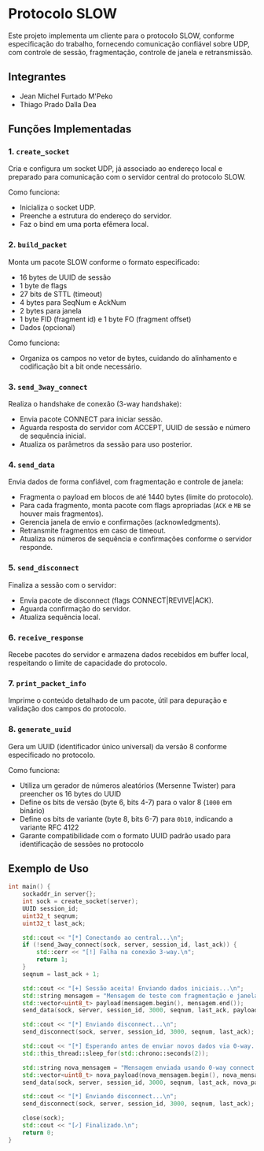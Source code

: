 # Protocolo SLOW

Este projeto implementa um cliente para o protocolo SLOW, conforme especificação do trabalho, fornecendo comunicação confiável sobre UDP, com controle de sessão, fragmentação, controle de janela e retransmissão.

## Integrantes
- Jean Michel Furtado M'Peko
- Thiago Prado Dalla Dea

## Funções Implementadas

### 1. `create_socket`
Cria e configura um socket UDP, já associado ao endereço local e preparado para comunicação com o servidor central do protocolo SLOW.

Como funciona:
- Inicializa o socket UDP.
- Preenche a estrutura do endereço do servidor.
- Faz o bind em uma porta efêmera local.

### 2. `build_packet`
Monta um pacote SLOW conforme o formato especificado:
- 16 bytes de UUID de sessão
- 1 byte de flags
- 27 bits de STTL (timeout)
- 4 bytes para SeqNum e AckNum
- 2 bytes para janela
- 1 byte FID (fragment id) e 1 byte FO (fragment offset)
- Dados (opcional)

Como funciona:
- Organiza os campos no vetor de bytes, cuidando do alinhamento e codificação bit a bit onde necessário.

### 3. `send_3way_connect`
Realiza o handshake de conexão (3-way handshake):
- Envia pacote CONNECT para iniciar sessão.
- Aguarda resposta do servidor com ACCEPT, UUID de sessão e número de sequência inicial.
- Atualiza os parâmetros da sessão para uso posterior.

### 4. `send_data`
Envia dados de forma confiável, com fragmentação e controle de janela:
- Fragmenta o payload em blocos de até 1440 bytes (limite do protocolo).
- Para cada fragmento, monta pacote com flags apropriadas (`ACK` e `MB` se houver mais fragmentos).
- Gerencia janela de envio e confirmações (acknowledgments).
- Retransmite fragmentos em caso de timeout.
- Atualiza os números de sequência e confirmações conforme o servidor responde.

### 5. `send_disconnect`
Finaliza a sessão com o servidor:
- Envia pacote de disconnect (flags CONNECT|REVIVE|ACK).
- Aguarda confirmação do servidor.
- Atualiza sequência local.

### 6. `receive_response`
Recebe pacotes do servidor e armazena dados recebidos em buffer local, respeitando o limite de capacidade do protocolo.

### 7. `print_packet_info`
Imprime o conteúdo detalhado de um pacote, útil para depuração e validação dos campos do protocolo.

### 8. `generate_uuid`
Gera um UUID (identificador único universal) da versão 8 conforme especificado no protocolo.

Como funciona:
- Utiliza um gerador de números aleatórios (Mersenne Twister) para preencher os 16 bytes do UUID
- Define os bits de versão (byte 6, bits 4-7) para o valor 8 (`1000` em binário)
- Define os bits de variante (byte 8, bits 6-7) para `0b10`, indicando a variante RFC 4122
- Garante compatibilidade com o formato UUID padrão usado para identificação de sessões no protocolo

## Exemplo de Uso

```cpp
int main() {
    sockaddr_in server{};
    int sock = create_socket(server);
    UUID session_id;
    uint32_t seqnum;
    uint32_t last_ack;

    std::cout << "[*] Conectando ao central...\n";
    if (!send_3way_connect(sock, server, session_id, last_ack)) {
        std::cerr << "[!] Falha na conexão 3-way.\n";
        return 1;
    }
    seqnum = last_ack + 1;

    std::cout << "[+] Sessão aceita! Enviando dados iniciais...\n";
    std::string mensagem = "Mensagem de teste com fragmentação e janela!";
    std::vector<uint8_t> payload(mensagem.begin(), mensagem.end());
    send_data(sock, server, session_id, 3000, seqnum, last_ack, payload, ACK, "DATA");

    std::cout << "[*] Enviando disconnect...\n";
    send_disconnect(sock, server, session_id, 3000, seqnum, last_ack);

    std::cout << "[*] Esperando antes de enviar novos dados via 0-way...\n";
    std::this_thread::sleep_for(std::chrono::seconds(2));

    std::string nova_mensagem = "Mensagem enviada usando 0-way connect!";
    std::vector<uint8_t> nova_payload(nova_mensagem.begin(), nova_mensagem.end());
    send_data(sock, server, session_id, 3000, seqnum, last_ack, nova_payload, ACK | REVIVE, "0-WAY DATA");

    std::cout << "[*] Enviando disconnect...\n";
    send_disconnect(sock, server, session_id, 3000, seqnum, last_ack);

    close(sock);
    std::cout << "[✓] Finalizado.\n";
    return 0;
}
```
